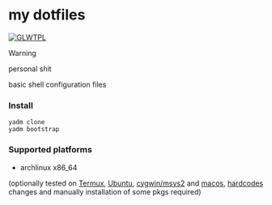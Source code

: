 my dotfiles
===========

[![GLWTPL](https://img.shields.io/badge/GLWT-Public_License-red.svg)](https://github.com/me-shaon/GLWTPL)

> [!WARNING]
>
> personal shit

basic shell configuration files

### Install

```shell
yadm clone
yadm bootstrap
```

### Supported platforms

* archlinux x86_64

(optionally tested on [Termux](../../tree/termux), [Ubuntu](../../tree/ubuntu), [cygwin/msys2](../../tree/cygmsys) and [macos](../../tree/macos), [hardcodes](.cust_hardcodes.d) changes and manually installation of some pkgs required)
